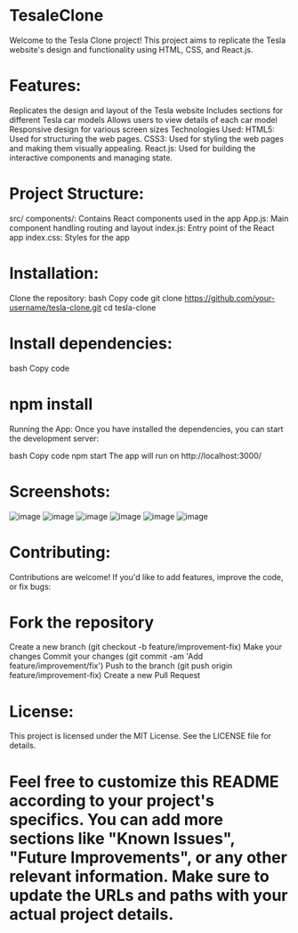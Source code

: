# TesaleClone

Welcome to the Tesla Clone project! This project aims to replicate the Tesla website's design and functionality using HTML, CSS, and React.js.

# Features:
Replicates the design and layout of the Tesla website
Includes sections for different Tesla car models
Allows users to view details of each car model
Responsive design for various screen sizes
Technologies Used:
HTML5: Used for structuring the web pages.
CSS3: Used for styling the web pages and making them visually appealing.
React.js: Used for building the interactive components and managing state.

# Project Structure:
src/
components/: Contains React components used in the app
App.js: Main component handling routing and layout
index.js: Entry point of the React app
index.css: Styles for the app

# Installation:
Clone the repository:
bash
Copy code
git clone https://github.com/your-username/tesla-clone.git
cd tesla-clone
# Install dependencies:
bash
Copy code
# npm install
Running the App:
Once you have installed the dependencies, you can start the development server:

bash
Copy code
npm start
The app will run on http://localhost:3000/


# Screenshots:
![image](https://github.com/yash-199/TesaleClone/assets/68182949/5d248f1b-de4f-43b3-bdcb-0d0ddd36da88)
![image](https://github.com/yash-199/TesaleClone/assets/68182949/c7567438-88e9-4a73-9777-8dae55c0d89f)
![image](https://github.com/yash-199/TesaleClone/assets/68182949/692f99a2-e4bd-4ffb-b5d6-9b05ab2efac5)
![image](https://github.com/yash-199/TesaleClone/assets/68182949/17992baa-94eb-4818-aacd-3e5e81b713a0)
![image](https://github.com/yash-199/TesaleClone/assets/68182949/fa044a63-6ff8-41f9-ba2e-81a396c25880)
![image](https://github.com/yash-199/TesaleClone/assets/68182949/9161f2df-5f03-4d4c-bb0b-41e65084749a)








# Contributing:
Contributions are welcome! If you'd like to add features, improve the code, or fix bugs:

# Fork the repository
Create a new branch (git checkout -b feature/improvement-fix)
Make your changes
Commit your changes (git commit -am 'Add feature/improvement/fix')
Push to the branch (git push origin feature/improvement-fix)
Create a new Pull Request
# License:
This project is licensed under the MIT License. See the LICENSE file for details.

# Feel free to customize this README according to your project's specifics. You can add more sections like "Known Issues", "Future Improvements", or any other relevant information. Make sure to update the URLs and paths with your actual project details.
